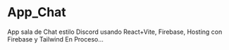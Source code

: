 # App_Chat
App sala de Chat estilo Discord usando React+Vite, Firebase, Hosting con Firebase y Tailwind
En Proceso...
